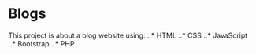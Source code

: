 # Blogs
This project is about a blog website using:
..* HTML
..* CSS
..* JavaScript
..* Bootstrap
..* PHP
